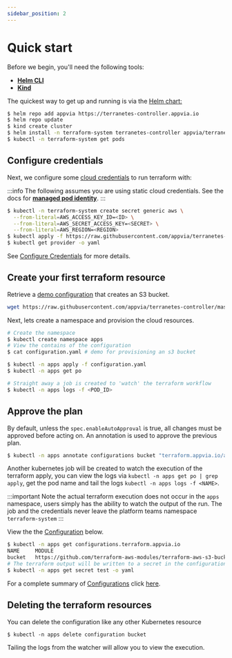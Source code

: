 ```yaml
---
sidebar_position: 2
---
```

# Quick start

Before we begin, you'll need the following tools:

* **[Helm CLI](https://helm.sh/docs/intro/install/)**
* **[Kind](https://kind.sigs.k8s.io/)**

The quickest way to get up and running is via the [Helm chart:][tn_chart]

```bash
$ helm repo add appvia https://terranetes-controller.appvia.io
$ helm repo update
$ kind create cluster
$ helm install -n terraform-system terranetes-controller appvia/terranetes-controller --create-namespace
$ kubectl -n terraform-system get pods
```

## Configure credentials

Next, we configure some [cloud credentials][ex_provider] to run terraform with:

:::info
The following assumes you are using static cloud credentials. See the docs for [**managed pod identity**](/terranetes-controller/admin/providers/#configure-injected-identity).
:::

```bash
$ kubectl -n terraform-system create secret generic aws \
  --from-literal=AWS_ACCESS_KEY_ID=<ID> \
  --from-literal=AWS_SECRET_ACCESS_KEY=<SECRET> \
  --from-literal=AWS_REGION=<REGION>
$ kubectl apply -f https://raw.githubusercontent.com/appvia/terranetes-controller/master/examples/provider.yaml
$ kubectl get provider -o yaml
```

See [Configure Credentials](/docs/terranetes-controller/admin/providers.md) for more details.

## Create your first terraform resource

Retrieve a [demo configuration][ex_configuration] that creates an S3 bucket.

```bash
wget https://raw.githubusercontent.com/appvia/terranetes-controller/master/examples/configuration.yaml
```

Next, lets create a namespace and provision the cloud resources.

```bash
# Create the namespace
$ kubectl create namespace apps
# View the contains of the configuration
$ cat configuration.yaml # demo for provisioning an s3 bucket

$ kubectl -n apps apply -f configuration.yaml
$ kubectl -n apps get po

# Straight away a job is created to 'watch' the terraform workflow
$ kubectl -n apps logs -f <POD_ID>
```

## Approve the plan

By default, unless the `spec.enableAutoApproval` is true, all changes must be approved before acting on. An annotation is used to approve the previous plan.

```bash
$ kubectl -n apps annotate configurations bucket "terraform.appvia.io/apply"=true --overwrite
```

Another kubernetes job will be created to watch the execution of the terraform apply, you can view the logs via `kubectl -n apps get po | grep apply`, get the pod name and tail the logs `kubectl -n apps logs -f <NAME>`.

:::important
Note the actual terraform execution does not occur in the `apps` namespace, users simply has the ability to watch the output of the run. The job and the credentials never leave the platform teams namespace `terraform-system`
:::

View the the [Configuration](/docs/terranetes-controller/reference/configurations.terraform.appvia.io.md) below.

```bash
$ kubectl -n apps get configurations.terraform.appvia.io
NAME     MODULE                                                                            SECRET   RESOURCES   ESTIMATED     AGE
bucket   https://github.com/terraform-aws-modules/terraform-aws-s3-bucket.git?ref=v3.1.0   test     5           Not Enabled   78s
# The terraform output will be written to a secret in the configuration namespace
$ kubectl -n apps get secret test -o yaml
```

For a complete summary of [Configurations](reference/configurations.terraform.appvia.io.md) click [here](developer/configuration.md).

## Deleting the terraform resources

You can delete the configuration like any other Kubernetes resource

```shell
$ kubectl -n apps delete configuration bucket
```

Tailing the logs from the watcher will allow you to view the execution.

[tn_chart]: https://github.com/appvia/terranetes-controller/tree/master/charts/terranetes-controller
[ex_provider]: https://github.com/appvia/terranetes-controller/blob/master/examples/provider.yaml
[ex_configuration]: https://github.com/appvia/terranetes-controller/blob/master/examples/configuration.yaml
